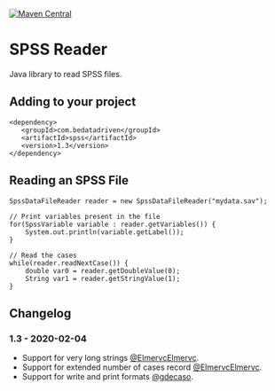 [![Maven Central](https://maven-badges.herokuapp.com/maven-central/com.bedatadriven.spss/spss-reader/badge.svg)](https://maven-badges.herokuapp.com/maven-central/com.bedatadriven.spss/spss-reader)

# SPSS Reader

Java library to read SPSS files.

## Adding to your project

    <dependency>
       <groupId>com.bedatadriven</groupId>
       <artifactId>spss</artifactId>
       <version>1.3</version>
    </dependency>
    
## Reading an SPSS File
 
    SpssDataFileReader reader = new SpssDataFileReader("mydata.sav");
    
    // Print variables present in the file
    for(SpssVariable variable : reader.getVariables()) {
        System.out.println(variable.getLabel());
    }
    
    // Read the cases
    while(reader.readNextCase()) {
        double var0 = reader.getDoubleValue(0);
        String var1 = reader.getStringValue(1);
    }
    
## Changelog

### 1.3 - 2020-02-04

- Support for very long strings [@ElmervcElmervc](https://github.com/Elmervc).
- Support for extended number of cases record [@ElmervcElmervc](https://github.com/Elmervc).
- Support for write and print formats [@gdecaso](https://github.com/gdecaso).

